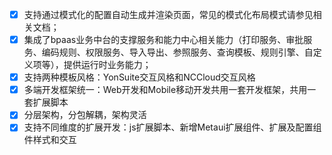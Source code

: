 - [x] 支持通过模式化的配置自动生成并渲染页面，常见的模式化布局模式请参见相关文档；
- [x] 集成了bpaas业务中台的支撑服务和能力中心相关能力（打印服务、审批服务、编码规则、权限服务、导入导出、参照服务、查询模板、规则引擎、自定义项等），提供运行时业务能力；
- [x] 支持两种模板风格：YonSuite交互风格和NCCloud交互风格
- [x] 多端开发框架统一：Web开发和Mobile移动开发共用一套开发框架，共用一套扩展脚本
- [x] 分层架构，分包解耦，架构灵活
- [x] 支持不同维度的扩展开发：js扩展脚本、新增Metaui扩展组件、扩展及配置组件样式和交互